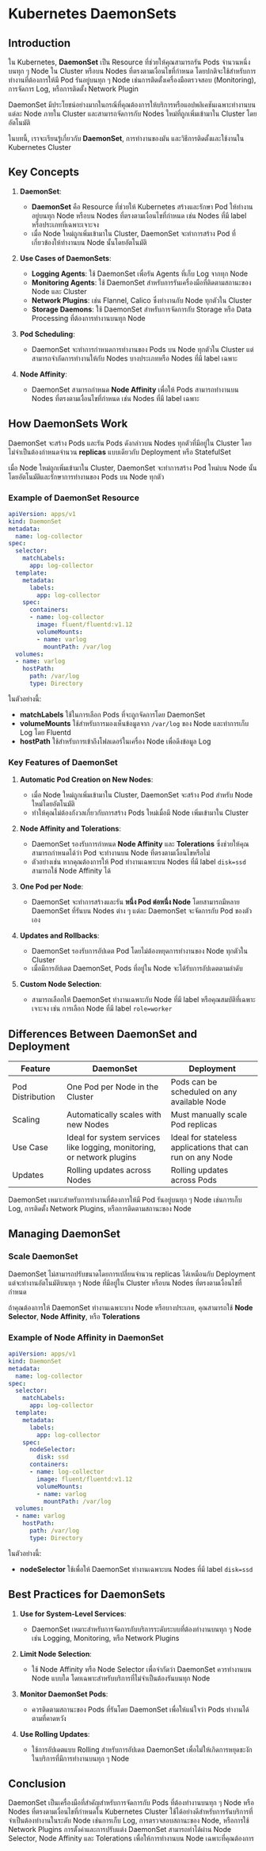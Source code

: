 # Kubernetes DaemonSets

## Introduction
ใน Kubernetes, **DaemonSet** เป็น Resource ที่ช่วยให้คุณสามารถรัน Pods จำนวนหนึ่งบนทุก ๆ Node ใน Cluster หรือบน Nodes ที่ตรงตามเงื่อนไขที่กำหนด โดยปกติจะใช้สำหรับการทำงานที่ต้องการให้มี Pod รันอยู่บนทุก ๆ Node เช่นการติดตั้งเครื่องมือตรวจสอบ (Monitoring), การจัดการ Log, หรือการติดตั้ง Network Plugin

DaemonSet มีประโยชน์อย่างมากในกรณีที่คุณต้องการให้บริการหรือแอปพลิเคชันเฉพาะทำงานบนแต่ละ Node ภายใน Cluster และสามารถจัดการกับ Nodes ใหม่ที่ถูกเพิ่มเข้ามาใน Cluster โดยอัตโนมัติ

ในบทนี้, เราจะเรียนรู้เกี่ยวกับ **DaemonSet**, การทำงานของมัน และวิธีการติดตั้งและใช้งานใน Kubernetes Cluster

## Key Concepts

1. **DaemonSet**:
   - **DaemonSet** คือ Resource ที่ช่วยให้ Kubernetes สร้างและรักษา Pod ให้ทำงานอยู่บนทุก Node หรือบน Nodes ที่ตรงตามเงื่อนไขที่กำหนด เช่น Nodes ที่มี label หรือประเภทที่เฉพาะเจาะจง
   - เมื่อ Node ใหม่ถูกเพิ่มเข้ามาใน Cluster, DaemonSet จะทำการสร้าง Pod ที่เกี่ยวข้องให้ทำงานบน Node นั้นโดยอัตโนมัติ

2. **Use Cases of DaemonSets**:
   - **Logging Agents**: ใช้ DaemonSet เพื่อรัน Agents ที่เก็บ Log จากทุก Node
   - **Monitoring Agents**: ใช้ DaemonSet สำหรับการรันเครื่องมือที่ติดตามสถานะของ Node และ Cluster
   - **Network Plugins**: เช่น Flannel, Calico ซึ่งทำงานกับ Node ทุกตัวใน Cluster
   - **Storage Daemons**: ใช้ DaemonSet สำหรับการจัดการกับ Storage หรือ Data Processing ที่ต้องการทำงานบนทุก Node

3. **Pod Scheduling**:
   - DaemonSet จะทำการกำหนดการทำงานของ Pods บน Node ทุกตัวใน Cluster แต่สามารถจำกัดการทำงานให้กับ Nodes บางประเภทหรือ Nodes ที่มี label เฉพาะ

4. **Node Affinity**:
   - DaemonSet สามารถกำหนด **Node Affinity** เพื่อให้ Pods สามารถทำงานบน Nodes ที่ตรงตามเงื่อนไขที่กำหนด เช่น Nodes ที่มี label เฉพาะ

## How DaemonSets Work

DaemonSet จะสร้าง Pods และรัน Pods ดังกล่าวบน Nodes ทุกตัวที่มีอยู่ใน Cluster โดยไม่จำเป็นต้องกำหนดจำนวน **replicas** แบบเดียวกับ Deployment หรือ StatefulSet

เมื่อ Node ใหม่ถูกเพิ่มเข้ามาใน Cluster, DaemonSet จะทำการสร้าง Pod ใหม่บน Node นั้นโดยอัตโนมัติและรักษาการทำงานของ Pods บน Node ทุกตัว

### Example of DaemonSet Resource

```yaml
apiVersion: apps/v1
kind: DaemonSet
metadata:
  name: log-collector
spec:
  selector:
    matchLabels:
      app: log-collector
  template:
    metadata:
      labels:
        app: log-collector
    spec:
      containers:
      - name: log-collector
        image: fluent/fluentd:v1.12
        volumeMounts:
        - name: varlog
          mountPath: /var/log
  volumes:
  - name: varlog
    hostPath:
      path: /var/log
      type: Directory
```

ในตัวอย่างนี้:
- **matchLabels** ใช้ในการเลือก Pods ที่จะถูกจัดการโดย DaemonSet
- **volumeMounts** ใช้สำหรับการมองเห็นข้อมูลจาก `/var/log` ของ Node และทำการเก็บ Log โดย Fluentd
- **hostPath** ใช้สำหรับการเข้าถึงโฟลเดอร์ในเครื่อง Node เพื่อดึงข้อมูล Log

### Key Features of DaemonSet

1. **Automatic Pod Creation on New Nodes**:
   - เมื่อ Node ใหม่ถูกเพิ่มเข้ามาใน Cluster, DaemonSet จะสร้าง Pod สำหรับ Node ใหม่โดยอัตโนมัติ
   - ทำให้คุณไม่ต้องกังวลเกี่ยวกับการสร้าง Pods ใหม่เมื่อมี Node เพิ่มเข้ามาใน Cluster

2. **Node Affinity and Tolerations**:
   - DaemonSet รองรับการกำหนด **Node Affinity** และ **Tolerations** ซึ่งช่วยให้คุณสามารถกำหนดได้ว่า Pod จะทำงานบน Node ที่ตรงตามเงื่อนไขหรือไม่
   - ตัวอย่างเช่น หากคุณต้องการให้ Pod ทำงานเฉพาะบน Nodes ที่มี label `disk=ssd` สามารถใช้ Node Affinity ได้

3. **One Pod per Node**:
   - DaemonSet จะทำการสร้างและรัน **หนึ่ง Pod ต่อหนึ่ง Node** โดยสามารถมีหลาย DaemonSet ที่รันบน Nodes ต่าง ๆ แต่ละ DaemonSet จะจัดการกับ Pod ของตัวเอง

4. **Updates and Rollbacks**:
   - DaemonSet รองรับการอัปเดต Pod โดยไม่ต้องหยุดการทำงานของ Node ทุกตัวใน Cluster
   - เมื่อมีการอัปเดต DaemonSet, Pods ที่อยู่ใน Node จะได้รับการอัปเดตตามลำดับ

5. **Custom Node Selection**:
   - สามารถเลือกให้ DaemonSet ทำงานเฉพาะกับ Node ที่มี label หรือคุณสมบัติที่เฉพาะเจาะจง เช่น การเลือก Node ที่มี label `role=worker`

## Differences Between DaemonSet and Deployment

| Feature            | DaemonSet                            | Deployment                        |
|--------------------|--------------------------------------|-----------------------------------|
| Pod Distribution   | One Pod per Node in the Cluster      | Pods can be scheduled on any available Node |
| Scaling            | Automatically scales with new Nodes  | Must manually scale Pod replicas |
| Use Case           | Ideal for system services like logging, monitoring, or network plugins | Ideal for stateless applications that can run on any Node |
| Updates            | Rolling updates across Nodes         | Rolling updates across Pods      |

DaemonSet เหมาะสำหรับการทำงานที่ต้องการให้มี Pod รันอยู่บนทุก ๆ Node เช่นการเก็บ Log, การติดตั้ง Network Plugins, หรือการติดตามสถานะของ Node

## Managing DaemonSet

### Scale DaemonSet

DaemonSet ไม่สามารถปรับขนาดโดยการเปลี่ยนจำนวน replicas ได้เหมือนกับ Deployment แต่จะทำงานอัตโนมัติบนทุก ๆ Node ที่มีอยู่ใน Cluster หรือบน Nodes ที่ตรงตามเงื่อนไขที่กำหนด

ถ้าคุณต้องการให้ DaemonSet ทำงานเฉพาะบาง Node หรือบางประเภท, คุณสามารถใช้ **Node Selector**, **Node Affinity**, หรือ **Tolerations**

### Example of Node Affinity in DaemonSet

```yaml
apiVersion: apps/v1
kind: DaemonSet
metadata:
  name: log-collector
spec:
  selector:
    matchLabels:
      app: log-collector
  template:
    metadata:
      labels:
        app: log-collector
    spec:
      nodeSelector:
        disk: ssd
      containers:
      - name: log-collector
        image: fluent/fluentd:v1.12
        volumeMounts:
        - name: varlog
          mountPath: /var/log
  volumes:
  - name: varlog
    hostPath:
      path: /var/log
      type: Directory
```

ในตัวอย่างนี้:
- **nodeSelector** ใช้เพื่อให้ DaemonSet ทำงานเฉพาะบน Nodes ที่มี label `disk=ssd`

## Best Practices for DaemonSets

1. **Use for System-Level Services**:
   - DaemonSet เหมาะสำหรับการจัดการกับบริการระดับระบบที่ต้องทำงานบนทุก ๆ Node เช่น Logging, Monitoring, หรือ Network Plugins

2. **Limit Node Selection**:
   - ใช้ Node Affinity หรือ Node Selector เพื่อจำกัดว่า DaemonSet ควรทำงานบน Node แบบใด โดยเฉพาะสำหรับบริการที่ไม่จำเป็นต้องรันบนทุก Node

3. **Monitor DaemonSet Pods**:
   - ควรติดตามสถานะของ Pods ที่รันโดย DaemonSet เพื่อให้แน่ใจว่า Pods ทำงานได้ตามที่คาดหวัง

4. **Use Rolling Updates**:
   - ใช้การอัปเดตแบบ Rolling สำหรับการอัปเดต DaemonSet เพื่อไม่ให้เกิดการหยุดชะงักในบริการที่มีการทำงานบนทุก ๆ Node

## Conclusion

DaemonSet เป็นเครื่องมือที่สำคัญสำหรับการจัดการกับ Pods ที่ต้องทำงานบนทุก ๆ Node หรือ Nodes ที่ตรงตามเงื่อนไขที่กำหนดใน Kubernetes Cluster ใช้ได้อย่างดีสำหรับการรันบริการที่จำเป็นต้องทำงานในระดับ Node เช่นการเก็บ Log, การตรวจสอบสถานะของ Node, หรือการใช้ Network Plugins การตั้งค่าและการปรับแต่ง DaemonSet สามารถทำได้ผ่าน Node Selector, Node Affinity และ Tolerations เพื่อให้การทำงานบน Node เฉพาะที่คุณต้องการ